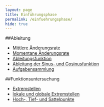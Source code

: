 ```yaml
---
layout: page
title: Einführungsphase
permalink: /einfuehrungsphase/
hide: true
---
```

##Ableitung
* [Mittlere Änderungsrate](/einfuehrungsphase/ableitung/mittlere_aenderungsrate)
* [Momentane Änderungsrate](/einfuehrungsphase/ableitung/momentane_aenderungsrate)
* [Ableitungsfunktion](/einfuehrungsphase/ableitung/ableitungsfunktion)
* [Ableitung der Sinus- und Cosinusfunktion](/einfuehrungsphase/ableitung/ableitung_sinus_cosinus)
* [Aufgabensammlung](/einfuehrungsphase/ableitung/aufgaben)

##Funktionsuntersuchung
* [Extremstellen](/einfuehrungsphase/funktionsuntersuchung/extremstellen)
* [lokale und globale Extremstellen](/einfuehrungsphase/funktionsuntersuchung/lokale_globale_extremstellen)
* [Hoch-, Tief- und Sattelpunkte](/einfuehrungsphase/funktionsuntersuchung/hoch_tief_sattelpunkte)
